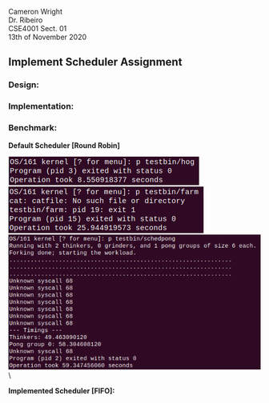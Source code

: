 
Cameron Wright\
Dr. Ribeiro\
CSE4001 Sect. 01\
13th of November 2020

## Implement Scheduler Assignment

### Design:


### Implementation:

### Benchmark:

**Default Scheduler [Round Robin]**

![](DefaultHog.png)\
![](DefaultFarm.png)\
![](DefaultPong.png)\

**Implemented Scheduler [FIFO]:**

